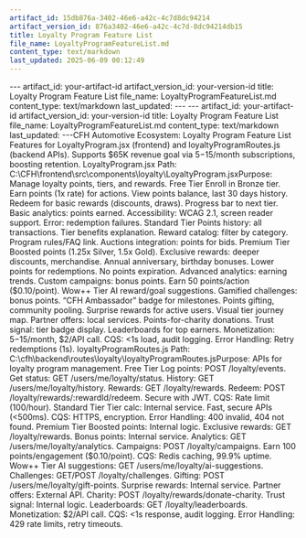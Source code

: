 ```yaml
---
artifact_id: 15db876a-3402-46e6-a42c-4c7d8dc94214
artifact_version_id: 876a3402-46e6-a42c-4c7d-8dc94214db15
title: Loyalty Program Feature List
file_name: LoyaltyProgramFeatureList.md
content_type: text/markdown
last_updated: 2025-06-09 00:12:49
---
```

--- artifact_id: your-artifact-id artifact_version_id: your-version-id title: Loyalty Program Feature List file_name: LoyaltyProgramFeatureList.md content_type: text/markdown last_updated:  --- --- artifact_id: your-artifact-id artifact_version_id: your-version-id title: Loyalty Program Feature List file_name: LoyaltyProgramFeatureList.md content_type: text/markdown last_updated:  ---CFH Automotive Ecosystem: Loyalty Program Feature List Features for LoyaltyProgram.jsx (frontend) and loyaltyProgramRoutes.js (backend APIs). Supports $65K revenue goal via $5-$15/month subscriptions, boosting retention. LoyaltyProgram.jsx Path: C:\CFH\frontend\src\components\loyalty\LoyaltyProgram.jsxPurpose: Manage loyalty points, tiers, and rewards. Free Tier  Enroll in Bronze tier. Earn points (1x rate) for actions. View points balance, last 30 days history. Redeem for basic rewards (discounts, draws). Progress bar to next tier. Basic analytics: points earned. Accessibility: WCAG 2.1, screen reader support. Error: redemption failures.  Standard Tier  Points history: all transactions. Tier benefits explanation. Reward catalog: filter by category. Program rules/FAQ link. Auctions integration: points for bids.  Premium Tier  Boosted points (1.25x Silver, 1.5x Gold). Exclusive rewards: deeper discounts, merchandise. Annual anniversary, birthday bonuses. Lower points for redemptions. No points expiration. Advanced analytics: earning trends. Custom campaigns: bonus points. Earn 50 points/action ($0.10/point).  Wow++ Tier  AI reward/goal suggestions. Gamified challenges: bonus points. “CFH Ambassador” badge for milestones. Points gifting, community pooling. Surprise rewards for active users. Visual tier journey map. Partner offers: local services. Points-for-charity donations. Trust signal: tier badge display. Leaderboards for top earners. Monetization: $5-$15/month, $2/API call. CQS: <1s load, audit logging. Error Handling: Retry redemptions (1s).  loyaltyProgramRoutes.js Path: C:\cfh\backend\routes\loyalty\loyaltyProgramRoutes.jsPurpose: APIs for loyalty program management. Free Tier  Log points: POST /loyalty/events. Get status: GET /users/me/loyalty/status. History: GET /users/me/loyalty/history. Rewards: GET /loyalty/rewards. Redeem: POST /loyalty/rewards/:rewardId/redeem. Secure with JWT. CQS: Rate limit (100/hour).  Standard Tier  Tier calc: Internal service. Fast, secure APIs (<500ms). CQS: HTTPS, encryption. Error Handling: 400 invalid, 404 not found.  Premium Tier  Boosted points: Internal logic. Exclusive rewards: GET /loyalty/rewards. Bonus points: Internal service. Analytics: GET /users/me/loyalty/analytics. Campaigns: POST /loyalty/campaigns. Earn 100 points/engagement ($0.10/point). CQS: Redis caching, 99.9% uptime.  Wow++ Tier  AI suggestions: GET /users/me/loyalty/ai-suggestions. Challenges: GET/POST /loyalty/challenges. Gifting: POST /users/me/loyalty/gift-points. Surprise rewards: Internal service. Partner offers: External API. Charity: POST /loyalty/rewards/donate-charity. Trust signal: Internal logic. Leaderboards: GET /loyalty/leaderboards. Monetization: $2/API call. CQS: <1s response, audit logging. Error Handling: 429 rate limits, retry timeouts. 
